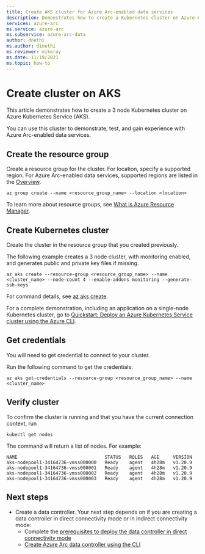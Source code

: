 ```yaml
---
title: Create AKS cluster for Azure Arc-enabled data services
description: Demonstrates how to create a Kubernetes cluster on Azure Kubernetes Service in order to deploy a data controller.
services: azure-arc
ms.service: azure-arc
ms.subservice: azure-arc-data
author: dnethi
ms.author: dinethi
ms.reviewer: mikeray
ms.date: 11/19/2021
ms.topic: how-to
---
```


# Create cluster on AKS

This article demonstrates how to create a 3 node Kubernetes cluster on Azure Kubernetes Service (AKS). 

You can use this cluster to demonstrate, test, and gain experience with Azure Arc-enabled data services.

## Create the resource group

Create a resource group for the cluster. For location, specify a supported region. For Azure Arc-enabled data services, supported regions are listed in the [Overview](overview.#supported-regions).

```azurecli
az group create --name <resource_group_name> --location <location>
```

To learn more about resource groups, see [What is Azure Resource Manager](../../azure-resource-manager/management/overview.md).

## Create Kubernetes cluster

Create the cluster in the resource group that you created previously.

The following example creates a 3 node cluster, with monitoring enabled, and generates public and private key files if missing.

```azurecli
az aks create --resource-group <resource_group_name> --name <cluster_name> --node-count 4 --enable-addons monitoring --generate-ssh-keys
```

For command details, see [az aks create](/cli/azure/aks?view=azure-cli-latest&preserve-view=true#az_aks_create).

For a complete demonstration, including an application on a single-node Kubernetes cluster, go to [Quickstart: Deploy an Azure Kubernetes Service cluster using the Azure CLI](../../aks/kubernetes-walkthrough.md).

## Get credentials

You will need to get credential to connect to your cluster.

Run the following command to get the credentials:

   ```azurecli
   az aks get-credentials --resource-group <resource_group_name> --name <cluster_name>
   ```

## Verify cluster

To confirm the cluster is running and that you have the current connection context, run

```console
kubectl get nodes
```

The command will return a list of nodes. For example:

```output
NAME                                STATUS   ROLES   AGE     VERSION
aks-nodepool1-34164736-vmss000000   Ready    agent   4h28m   v1.20.9
aks-nodepool1-34164736-vmss000001   Ready    agent   4h28m   v1.20.9
aks-nodepool1-34164736-vmss000002   Ready    agent   4h28m   v1.20.9
aks-nodepool1-34164736-vmss000003   Ready    agent   4h28m   v1.20.9
```

## Next steps

* Create a data controller. Your next step depends on if you are creating a data controller in direct connectivity mode or in indirect connectivity mode:
   * Complete the [prerequisites to deploy the data controller in direct connectivity mode](create-data-controller-direct-prerequisites.md)
   * [Create Azure Arc data controller using the CLI](create-data-controller-indirect-cli.md)
